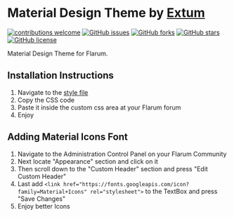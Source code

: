 # Material Design Theme by [Extum](https://github.com/Extum) 
[![contributions welcome](https://img.shields.io/badge/contributions-welcome-brightgreen.svg?style=flat)](https://github.com/Extum/flarum-theme-material/issues) 
[![GitHub issues](https://img.shields.io/github/issues/Extum/flarum-theme-material.svg)](https://github.com/Extum/flarum-theme-material/issues)
[![GitHub forks](https://img.shields.io/github/forks/Extum/flarum-theme-material.svg)](https://github.com/Extum/flarum-theme-material/network)
[![GitHub stars](https://img.shields.io/github/stars/Extum/flarum-theme-material.svg)](https://github.com/Extum/flarum-theme-material/stargazers)
[![GitHub license](https://img.shields.io/badge/license-MIT-blue.svg)](https://raw.githubusercontent.com/Extum/flarum-theme-material/master/LICENSE)

Material Design Theme for Flarum.

## Installation Instructions
1. Navigate to the [style file](https://github.com/Extum/flarum-theme-material/blob/master/material.css)
2. Copy the CSS code
3. Paste it inside the custom css area at your Flarum forum
4. Enjoy

## Adding Material Icons Font
1. Navigate to the Administration Control Panel on your Flarum Community
2. Next locate "Appearance" section and click on it
3. Then scroll down to the "Custom Header" section and press "Edit Custom Header"
4. Last add `<link href="https://fonts.googleapis.com/icon?family=Material+Icons"
      rel="stylesheet">` to the TextBox and press "Save Changes"
5. Enjoy better Icons
